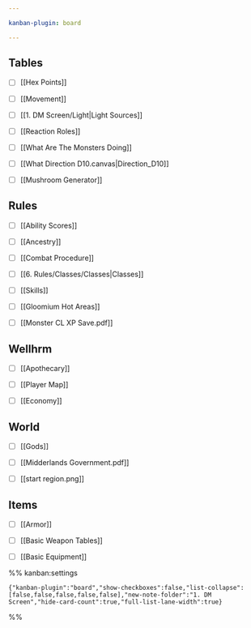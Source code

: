 ```yaml
---

kanban-plugin: board

---
```


## Tables

- [ ] [[Hex Points]]
- [ ] [[Movement]]
- [ ] [[1. DM Screen/Light|Light Sources]]
- [ ] [[Reaction Roles]]
- [ ] [[What Are The Monsters Doing]]
- [ ] [[What Direction D10.canvas|Direction_D10]]
- [ ] [[Mushroom Generator]]


## Rules

- [ ] [[Ability Scores]]
- [ ] [[Ancestry]]
- [ ] [[Combat Procedure]]
- [ ] [[6. Rules/Classes/Classes|Classes]]
- [ ] [[Skills]]
- [ ] [[Gloomium Hot Areas]]
- [ ] [[Monster CL XP Save.pdf]]


## Wellhrm

- [ ] [[Apothecary]]
- [ ] [[Player Map]]
- [ ] [[Economy]]


## World

- [ ] [[Gods]]
- [ ] [[Midderlands Government.pdf]]
- [ ] [[start region.png]]


## Items

- [ ] [[Armor]]
- [ ] [[Basic Weapon Tables]]
- [ ] [[Basic Equipment]]




%% kanban:settings
```
{"kanban-plugin":"board","show-checkboxes":false,"list-collapse":[false,false,false,false,false],"new-note-folder":"1. DM Screen","hide-card-count":true,"full-list-lane-width":true}
```
%%